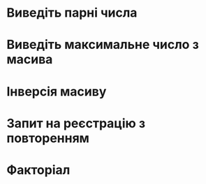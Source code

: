 # Виведіть парні числа
# Виведіть максимальне число з масива
# Інверсія масиву
# Запит на реєстрацію з повторенням
# Факторіал